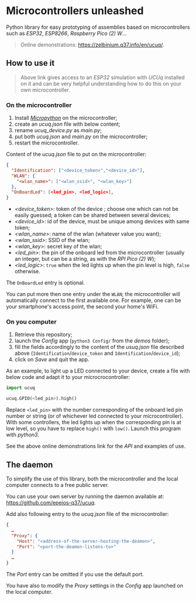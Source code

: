 # Microcontrollers unleashed

Python library for easy prototyping of assemblies based on microcontrollers such as *ESP32*, *ESP8266*, *Raspberry Pico (2) W*…

> Online demonstrations: <https://zelbinium.q37.info/en/ucuq/>.

## How to use it

> Above link gives access to an *ESP32* simulation with *UCUq* installed on it and can be very helpful understanding how to do this on your own microcontroller.

### On the microcontroller

1. Install [*Micropython*](https://micropython.org/) on the microcontroller;
2. create an *ucuq.json* file with below content;
3. rename *ucuq_device.py* as *main.py*;
4. put both *ucuq.json* and *main.py* on the microcontroller;
5. restart the microcontroller.

Content of the *ucuq.json* file to put on the microcontroller:

```json
{
  "Identification": ["<device_token>","<device_id>"],
  "WLAN": {
    "<wlan_name>": ["<wlan_ssid>", "<wlan_key>"]
  },
  "OnBoardLed": [<led_pin>, <led_logic>],
}
```

- *&lt;device_token>*: token of the device ; choose one which can not be easily guessed; a token can be shared between several devices;
- *&lt;device_id>*: id of the device, must be unique among devices with same token;
- *&lt;wlan_name>*: name of the wlan (whatever value you want);
- *&lt;wlan_ssid>*: SSID of the wlan;
- *&lt;wlan_key>*: secret key of the wlan;
- *&lt;led_pin>*: the pin of the onboard led from the microcontroller (usually an integer, but can be a string, as with the *RPI Pico (2) W*);
- *&lt;led_logic>*: `true` when the led lights up when the pin level is high, `false` otherwise.

The `OnBoardLed` entry is optional.

You can put more then one entry under the `WLAN`; the microcontroller will automatically connect to the first available one. For example, one can be your smartphone's access point, the second your home's WiFi.

### On you computer

1. Retrieve this repository;
2. launch the *Config* app (`python3 Config/` from the *demos* folder);
3. fill the fields accordingly to the content of the *usuq.json* file described above (`Identification`/`device_token` and `Identification`/`device_id`);
4. click on *Save* and quit the app.

As an example, to light up a LED connected to your device, create a file with below code and adapt it to your microcrocontroller:

```python
import ucuq

ucuq.GPIO(<led_pin>).high()
```

Replace `<led_pin>` with the number corresponding of the onboard led pin number or string (or of whichever led connected to your microcontroller). With some controllers, the led lights up when the corresponding pin is at low level, so you have to replace `high()` with `low()`. Launch this program with *python3*.

See the above online demonstrations link for the *API* and examples of use.

## The daemon

To simplify the use of this library, both the microcontroller and the local computer connects to a free public server.

You can use your own server by running the daemon available at: <https://github.com/epeios-q37/ucuq>.

Add also following entry to the *ucuq.json* file of the microcontroller:

```json
{
  …
  "Proxy": {
    "Host": "<address-of-the-server-hosting-the-deamon>",
    "Port": "<port-the-deamon-listens-to>"
  }
  …
}
```

The *Port* entry can be omitted if you use the default port.

You have also to modify the *Proxy* settings in the *Config* app launched on the local computer.
